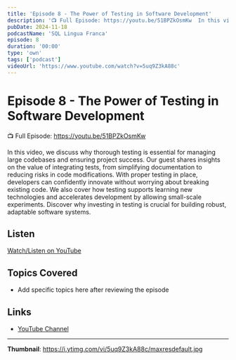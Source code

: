 ```yaml
---
title: 'Episode 8 - The Power of Testing in Software Development'
description: '📺 Full Episode: https://youtu.be/51BPZkOsmKw  In this video, we discuss why thorough testing is essential for managing large codebases and ensuring project success. Our guest shares insights on the va...'
pubDate: 2024-11-18
podcastName: 'SQL Lingua Franca'
episode: 8
duration: '00:00'
type: 'own'
tags: ['podcast']
videoUrl: 'https://www.youtube.com/watch?v=5uq9Z3kA88c'
---
```


# Episode 8 - The Power of Testing in Software Development

📺 Full Episode: https://youtu.be/51BPZkOsmKw

In this video, we discuss why thorough testing is essential for managing large codebases and ensuring project success. Our guest shares insights on the value of integrating tests, from simplifying documentation to reducing risks in code modifications. With proper testing in place, developers can confidently innovate without worrying about breaking existing code. We also cover how testing supports learning new technologies and accelerates development by allowing small-scale experiments. Discover why investing in testing is crucial for building robust, adaptable software systems.

## Listen

[Watch/Listen on YouTube](https://www.youtube.com/watch?v=5uq9Z3kA88c)

## Topics Covered

- Add specific topics here after reviewing the episode

## Links

- [YouTube Channel](https://www.youtube.com/juanalytics)

---

**Thumbnail**: https://i.ytimg.com/vi/5uq9Z3kA88c/maxresdefault.jpg
